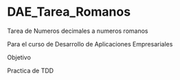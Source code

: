 # DAE_Tarea_Romanos

Tarea de Numeros decimales a numeros romanos

Para el curso de Desarrollo de Aplicaciones Empresariales

Objetivo

Practica de TDD

